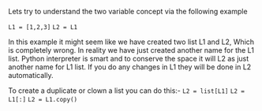 Lets try to understand the two variable concept via the following example

`L1 = [1,2,3]`
`L2 = L1`

In this example it might seem like we have created two list L1 and L2, Which is completely wrong. In reality we have just created another name for the L1 list. Python interpreter is smart and to conserve the space it will L2 as just another name for L1 list. If you do any changes in L1 they will be done in L2 automatically.

To create a duplicate or clown a list you can do this:- 
`L2 = list[L1]`
`L2 = L1[:]`
`L2 = L1.copy()`